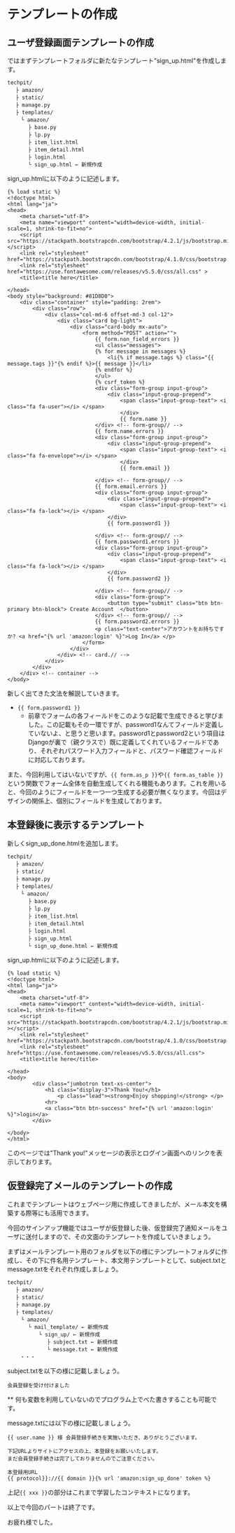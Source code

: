 # テンプレートの作成

## ユーザ登録画面テンプレートの作成
ではまずテンプレートフォルダに新たなテンプレート"sign_up.html"を作成します。
```
techpit/
　 ├ amazon/
　 ├ static/
　 ├ manage.py
　 ├ templates/ 
 　　└ amazon/
    　 ├ base.py
　     ├ lp.py
　　　　├ item_list.html
　　　　├ item_detail.html
　　　　├ login.html
　　　　└ sign_up.html ← 新規作成

```

sign_up.htmlに以下のように記述します。
```
{% load static %}
<!doctype html>
<html lang="ja">
<head>
    <meta charset="utf-8">
    <meta name="viewport" content="width=device-width, initial-scale=1, shrink-to-fit=no">
    <script src="https://stackpath.bootstrapcdn.com/bootstrap/4.2.1/js/bootstrap.min.js"></script>
    <link rel="stylesheet" href="https://stackpath.bootstrapcdn.com/bootstrap/4.1.0/css/bootstrap.min.css">
    <link rel="stylesheet" href="https://use.fontawesome.com/releases/v5.5.0/css/all.css" >
    <title>title here</title>

</head>
<body style="background: #81D8D0">
    <div class="container" style="padding: 2rem">
        <div class="row">
            <div class="col-md-6 offset-md-3 col-12">
                <div class="card bg-light">
                    <div class="card-body mx-auto">
                        <form method="POST" action="">
                            {{ form.non_field_errors }}
                            <ul class="messages">
                            {% for message in messages %}
                                <li{% if message.tags %} class="{{ message.tags }}"{% endif %}>{{ message }}</li>
                            {% endfor %}
                            </ul>
                            {% csrf_token %}
                            <div class="form-group input-group">
                                <div class="input-group-prepend">
                                    <span class="input-group-text"> <i class="fa fa-user"></i> </span>
                                    </div>
                                    {{ form.name }}
                            </div> <!-- form-group// -->
                            {{ form.name.errors }}
                            <div class="form-group input-group">
                                <div class="input-group-prepend">
                                    <span class="input-group-text"> <i class="fa fa-envelope"></i> </span>
                                    </div>
                                    {{ form.email }}
                                    
                            </div> <!-- form-group// -->
                            {{ form.email.errors }}
                            <div class="form-group input-group">
                                <div class="input-group-prepend">
                                    <span class="input-group-text"> <i class="fa fa-lock"></i> </span>
                                </div>
                                {{ form.password1 }}
                                
                            </div> <!-- form-group// -->
                            {{ form.password1.errors }}
                            <div class="form-group input-group">
                                <div class="input-group-prepend">
                                    <span class="input-group-text"> <i class="fa fa-lock"></i> </span>
                                </div>
                                {{ form.password2 }}
                                
                            </div> <!-- form-group// -->                                      
                            <div class="form-group">
                                <button type="submit" class="btn btn-primary btn-block"> Create Account  </button>
                            </div> <!-- form-group// -->   
                            {{ form.password2.errors }}   
                            <p class="text-center">アカウントをお持ちですか? <a href="{% url 'amazon:login' %}">Log In</a> </p>                                                                 
                        </form>
                    </div>
                </div> <!-- card.// -->
            </div>
        </div>
    </div> <!-- container -->
</body>
```

新しく出てきた文法を解説していきます。
* `{{ form.password1 }}`
  * 前章でフォームの各フィールドをこのような記載で生成できると学びました。この記載もその一環ですが、password1なんてフィールド定義していないよ、と思うと思います。password1とpassword2という項目はDjangoが裏で（親クラスで）既に定義してくれているフィールドであり、それぞれパスワード入力フィールドと、パスワード確認フィールドに対応しております。


また、今回利用してはいないですが、`{{ form.as_p }}`や`{{ form.as_table }}`という関数でフォーム全体を自動生成してくれる機能もあります。これを用いると、今回のようにフィールドを一つ一つ生成する必要が無くなります。今回はデザインの関係上、個別にフィールドを生成しております。

## 本登録後に表示するテンプレート
新しくsign_up_done.htmlを追加します。
```
techpit/
　 ├ amazon/
　 ├ static/
　 ├ manage.py
　 ├ templates/ 
 　　└ amazon/
    　 ├ base.py
　     ├ lp.py
　　　　├ item_list.html
　　　　├ item_detail.html
　　　　├ login.html
　　　　├ sign_up.html
　　　　└ sign_up_done.html ← 新規作成

```

sign_up.htmlに以下のように記述します。
```
{% load static %}
<!doctype html>
<html lang="ja">
<head>
    <meta charset="utf-8">
    <meta name="viewport" content="width=device-width, initial-scale=1, shrink-to-fit=no">
    <script src="https://stackpath.bootstrapcdn.com/bootstrap/4.2.1/js/bootstrap.min.js" ></script>
    <link rel="stylesheet" href="https://stackpath.bootstrapcdn.com/bootstrap/4.1.0/css/bootstrap.min.css">
    <link rel="stylesheet" href="https://use.fontawesome.com/releases/v5.5.0/css/all.css">
    <title>title here</title>

</head>
<body>
        <div class="jumbotron text-xs-center">
            <h1 class="display-3">Thank You!</h1>
                <p class="lead"><strong>Enjoy shopping!</strong> </p>
            <hr>
            <a class="btn btn-success" href="{% url 'amazon:login' %}">login</a>
        </div>
            
</body>
</html>

```

このページでは"Thank you!"メッセージの表示とログイン画面へのリンクを表示しております。

## 仮登録完了メールのテンプレートの作成
これまでテンプレートはウェブページ用に作成してきましたが、メール本文を構築する際等にも活用できます。

今回のサインアップ機能ではユーザが仮登録した後、仮登録完了通知メールをユーザに送付しますので、その文面のテンプレートを作成していきましょう。

まずはメールテンプレート用のフォルダを以下の様にテンプレートフォルダに作成し、その下に件名用テンプレート、本文用テンプレートとして、subject.txtとmessage.txtをそれぞれ作成しましょう。
```
techpit/
　 ├ amazon/
　 ├ static/
　 ├ manage.py
　 ├ templates/ 
 　　└ amazon/
　　　　└ mail_template/ ← 新規作成
          └ sign_up/ ← 新規作成
          　 ├ subject.txt ← 新規作成
　           └ message.txt ← 新規作成
    ・・・　

```

subject.txtを以下の様に記載しましょう。
```
会員登録を受け付けました
```
** 何も変数を利用していないのでプログラム上でべた書きすることも可能です。

message.txtには以下の様に記載しましょう。
```
{{ user.name }} 様 会員登録手続きを実施いただき、ありがとうございます。

下記URLよりサイトにアクセスの上、本登録をお願いいたします。
まだ会員登録手続きは完了しておりませんのでご注意ください。

本登録用URL
{{ protocol}}://{{ domain }}{% url 'amazon:sign_up_done' token %}

```

上記`{{ xxx }}`の部分はこれまで学習したコンテキストになります。

以上で今回のパートは終了です。

お疲れ様でした。

